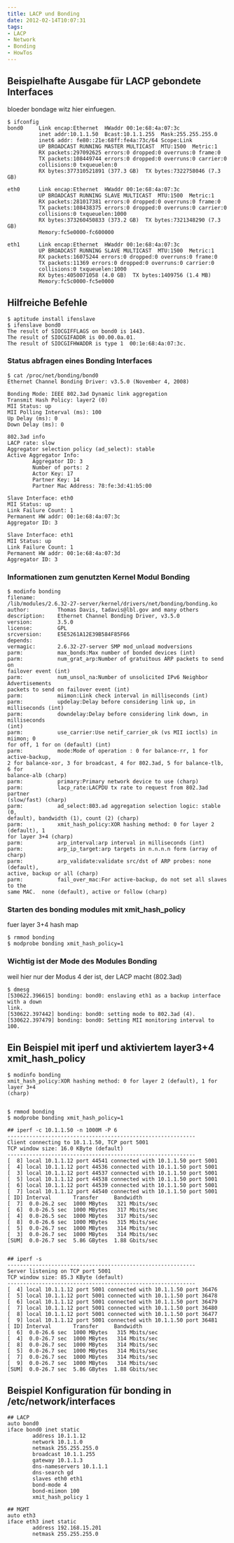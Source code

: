 ```yaml
---
title: LACP und Bonding
date: 2012-02-14T10:07:31
tags: 
- LACP
- Network
- Bonding
- HowTos
---
```


## Beispielhafte Ausgabe für LACP gebondete Interfaces

bloeder bondage witz hier einfuegen.

    $ ifconfig
    bond0     Link encap:Ethernet  HWaddr 00:1e:68:4a:07:3c
              inet addr:10.1.1.50  Bcast:10.1.1.255  Mask:255.255.255.0
              inet6 addr: fe80::21e:68ff:fe4a:73c/64 Scope:Link
              UP BROADCAST RUNNING MASTER MULTICAST  MTU:1500  Metric:1
              RX packets:297092625 errors:0 dropped:0 overruns:0 frame:0
              TX packets:108449744 errors:0 dropped:0 overruns:0 carrier:0
              collisions:0 txqueuelen:0
              RX bytes:377310521891 (377.3 GB)  TX bytes:7322758046 (7.3 GB)

    eth0      Link encap:Ethernet  HWaddr 00:1e:68:4a:07:3c
              UP BROADCAST RUNNING SLAVE MULTICAST  MTU:1500  Metric:1
              RX packets:281017381 errors:0 dropped:0 overruns:0 frame:0
              TX packets:108438375 errors:0 dropped:0 overruns:0 carrier:0
              collisions:0 txqueuelen:1000
              RX bytes:373260450833 (373.2 GB)  TX bytes:7321348290 (7.3 GB)
              Memory:fc5e0000-fc600000

    eth1      Link encap:Ethernet  HWaddr 00:1e:68:4a:07:3c
              UP BROADCAST RUNNING SLAVE MULTICAST  MTU:1500  Metric:1
              RX packets:16075244 errors:0 dropped:0 overruns:0 frame:0
              TX packets:11369 errors:0 dropped:0 overruns:0 carrier:0
              collisions:0 txqueuelen:1000
              RX bytes:4050071058 (4.0 GB)  TX bytes:1409756 (1.4 MB)
              Memory:fc5c0000-fc5e0000

## Hilfreiche Befehle

    $ aptitude install ifenslave
    $ ifenslave bond0
    The result of SIOCGIFFLAGS on bond0 is 1443.
    The result of SIOCGIFADDR is 00.00.0a.01.
    The result of SIOCGIFHWADDR is type 1  00:1e:68:4a:07:3c.

### Status abfragen eines Bonding Interfaces

    $ cat /proc/net/bonding/bond0
    Ethernet Channel Bonding Driver: v3.5.0 (November 4, 2008)

    Bonding Mode: IEEE 802.3ad Dynamic link aggregation
    Transmit Hash Policy: layer2 (0)
    MII Status: up
    MII Polling Interval (ms): 100
    Up Delay (ms): 0
    Down Delay (ms): 0

    802.3ad info
    LACP rate: slow
    Aggregator selection policy (ad_select): stable
    Active Aggregator Info:
            Aggregator ID: 3
            Number of ports: 2
            Actor Key: 17
            Partner Key: 14
            Partner Mac Address: 78:fe:3d:41:b5:00

    Slave Interface: eth0
    MII Status: up
    Link Failure Count: 1
    Permanent HW addr: 00:1e:68:4a:07:3c
    Aggregator ID: 3

    Slave Interface: eth1
    MII Status: up
    Link Failure Count: 1
    Permanent HW addr: 00:1e:68:4a:07:3d
    Aggregator ID: 3

### Informationen zum genutzten Kernel Modul Bonding

    $ modinfo bonding
    filename:
    /lib/modules/2.6.32-27-server/kernel/drivers/net/bonding/bonding.ko
    author:         Thomas Davis, tadavis@lbl.gov and many others
    description:    Ethernet Channel Bonding Driver, v3.5.0
    version:        3.5.0
    license:        GPL
    srcversion:     E5E5261A12E39B584F85F66
    depends:
    vermagic:       2.6.32-27-server SMP mod_unload modversions
    parm:           max_bonds:Max number of bonded devices (int)
    parm:           num_grat_arp:Number of gratuitous ARP packets to send on
    failover event (int)
    parm:           num_unsol_na:Number of unsolicited IPv6 Neighbor Advertisements
    packets to send on failover event (int)
    parm:           miimon:Link check interval in milliseconds (int)
    parm:           updelay:Delay before considering link up, in milliseconds (int)
    parm:           downdelay:Delay before considering link down, in milliseconds
    (int)
    parm:           use_carrier:Use netif_carrier_ok (vs MII ioctls) in miimon; 0
    for off, 1 for on (default) (int)
    parm:           mode:Mode of operation : 0 for balance-rr, 1 for active-backup,
    2 for balance-xor, 3 for broadcast, 4 for 802.3ad, 5 for balance-tlb, 6 for
    balance-alb (charp)
    parm:           primary:Primary network device to use (charp)
    parm:           lacp_rate:LACPDU tx rate to request from 802.3ad partner
    (slow/fast) (charp)
    parm:           ad_select:803.ad aggregation selection logic: stable (0,
    default), bandwidth (1), count (2) (charp)
    parm:           xmit_hash_policy:XOR hashing method: 0 for layer 2 (default), 1
    for layer 3+4 (charp)
    parm:           arp_interval:arp interval in milliseconds (int)
    parm:           arp_ip_target:arp targets in n.n.n.n form (array of charp)
    parm:           arp_validate:validate src/dst of ARP probes: none (default),
    active, backup or all (charp)
    parm:           fail_over_mac:For active-backup, do not set all slaves to the
    same MAC.  none (default), active or follow (charp)


### Starten des bonding modules mit xmit_hash_policy

fuer layer 3+4 hash map

    $ rmmod bonding
    $ modprobe bonding xmit_hash_policy=1

### Wichtig ist der Mode des Modules Bonding

weil hier nur der Modus 4 der ist, der LACP macht (802.3ad)

    $ dmesg
    [530622.396615] bonding: bond0: enslaving eth1 as a backup interface with a down
    link.
    [530622.397442] bonding: bond0: setting mode to 802.3ad (4).
    [530622.397479] bonding: bond0: Setting MII monitoring interval to 100.

## Ein Beispiel mit iperf und aktiviertem layer3+4 xmit_hash_policy

    $ modinfo bonding
    xmit_hash_policy:XOR hashing method: 0 for layer 2 (default), 1 for layer 3+4
    (charp)


    $ rmmod bonding
    $ modprobe bonding xmit_hash_policy=1

    ## iperf -c 10.1.1.50 -n 1000M -P 6
    ------------------------------------------------------------
    Client connecting to 10.1.1.50, TCP port 5001
    TCP window size: 16.0 KByte (default)
    ------------------------------------------------------------
    [  8] local 10.1.1.12 port 44541 connected with 10.1.1.50 port 5001
    [  4] local 10.1.1.12 port 44536 connected with 10.1.1.50 port 5001
    [  3] local 10.1.1.12 port 44537 connected with 10.1.1.50 port 5001
    [  5] local 10.1.1.12 port 44538 connected with 10.1.1.50 port 5001
    [  6] local 10.1.1.12 port 44539 connected with 10.1.1.50 port 5001
    [  7] local 10.1.1.12 port 44540 connected with 10.1.1.50 port 5001
    [ ID] Interval       Transfer     Bandwidth
    [  7]  0.0-26.2 sec  1000 MBytes   321 Mbits/sec
    [  6]  0.0-26.5 sec  1000 MBytes   317 Mbits/sec
    [  4]  0.0-26.5 sec  1000 MBytes   317 Mbits/sec
    [  8]  0.0-26.6 sec  1000 MBytes   315 Mbits/sec
    [  5]  0.0-26.7 sec  1000 MBytes   314 Mbits/sec
    [  3]  0.0-26.7 sec  1000 MBytes   314 Mbits/sec
    [SUM]  0.0-26.7 sec  5.86 GBytes  1.88 Gbits/sec


    ## iperf -s
    ------------------------------------------------------------
    Server listening on TCP port 5001
    TCP window size: 85.3 KByte (default)
    ------------------------------------------------------------
    [  4] local 10.1.1.12 port 5001 connected with 10.1.1.50 port 36476
    [  5] local 10.1.1.12 port 5001 connected with 10.1.1.50 port 36478
    [  6] local 10.1.1.12 port 5001 connected with 10.1.1.50 port 36479
    [  7] local 10.1.1.12 port 5001 connected with 10.1.1.50 port 36480
    [  8] local 10.1.1.12 port 5001 connected with 10.1.1.50 port 36477
    [  9] local 10.1.1.12 port 5001 connected with 10.1.1.50 port 36481
    [ ID] Interval       Transfer     Bandwidth
    [  6]  0.0-26.6 sec  1000 MBytes   315 Mbits/sec
    [  4]  0.0-26.7 sec  1000 MBytes   314 Mbits/sec
    [  8]  0.0-26.7 sec  1000 MBytes   314 Mbits/sec
    [  5]  0.0-26.7 sec  1000 MBytes   314 Mbits/sec
    [  7]  0.0-26.7 sec  1000 MBytes   314 Mbits/sec
    [  9]  0.0-26.7 sec  1000 MBytes   314 Mbits/sec
    [SUM]  0.0-26.7 sec  5.86 GBytes  1.88 Gbits/sec

## Beispiel Konfiguration für bonding in /etc/network/interfaces #

    ## LACP
    auto bond0
    iface bond0 inet static
            address 10.1.1.12
            network 10.1.1.0
            netmask 255.255.255.0
            broadcast 10.1.1.255
            gateway 10.1.1.3
            dns-nameservers 10.1.1.1
            dns-search gd
            slaves eth0 eth1
            bond-mode 4
            bond-miimon 100
            xmit_hash_policy 1

    ## MGMT
    auto eth3
    iface eth3 inet static
            address 192.168.15.201
            netmask 255.255.255.0
